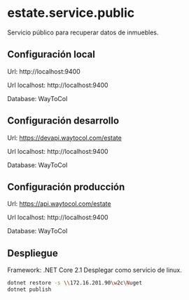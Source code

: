 # estate.service.public

Servicio público para recuperar datos de inmuebles.


## Configuración local
Url: http://localhost:9400

Url localhost: http://localhost:9400

Database: WayToCol


## Configuración desarrollo
Url: https://devapi.waytocol.com/estate

Url localhost: http://localhost:9400

Database: WayToCol


## Configuración producción
Url: https://api.waytocol.com/estate

Url localhost: http://localhost:9400

Database: WayToCol


## Despliegue
Framework: .NET Core 2.1
Desplegar como servicio de linux.

```bash
dotnet restore -s \\172.16.201.90\w2c\Nuget
dotnet publish
```
